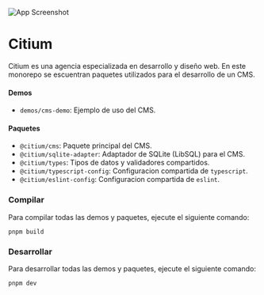 ![App Screenshot](banner.png)

# Citium

Citium es una agencia especializada en desarrollo y diseño web. En este monorepo se escuentran paquetes utilizados para el desarrollo de un CMS.

#### Demos

- `demos/cms-demo`: Ejemplo de uso del CMS.

#### Paquetes

- `@citium/cms`: Paquete principal del CMS.
- `@citium/sqlite-adapter`: Adaptador de SQLite (LibSQL) para el CMS.
- `@citium/types`: Tipos de datos y validadores compartidos.
- `@citium/typescript-config`: Configuracion compartida de `typescript`.
- `@citium/eslint-config`: Configuracion compartida de `eslint`.

### Compilar

Para compilar todas las demos y paquetes, ejecute el siguiente comando:

```
pnpm build
```

### Desarrollar

Para desarrollar todas las demos y paquetes, ejecute el siguiente comando:

```
pnpm dev
```
